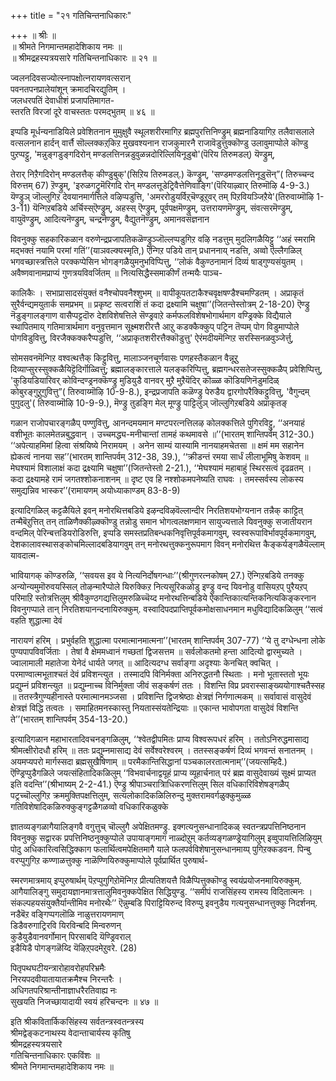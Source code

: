 +++
title = "२१ गतिचिन्तनाधिकारः"

+++
॥ श्रीः ॥  
॥ श्रीमते निगमान्तमहादेशिकाय नमः ॥  
॥ श्रीमद्रहस्यत्रयसारे गतिचिन्तनाधिकारः ॥ २१ ॥  

ज्वलनदिवसज्योत्स्नापक्षोत्नरायणवत्सरान्  
पवनतपनप्रालेयांशून् क्रमादचिरद्युतिम् ।  
जलधरपतिं देवाधीशं प्रजापतिमागत-  
स्तरति विरजां दूरे वाचस्ततः परमद्भुतम् ॥ ४६ ॥

इप्पडि मूर्धन्यनाडियिले प्रवेशितनान मुमुक्षुवै स्थूलशरीरमागिऱ ब्रह्मपुरत्तिनिण्ड्रुम् ब्रह्मनाडियागिऱ तलैवासलाले वत्सलनान हार्दन् वार्त्तै सॊल्लक्कऱ्‌किऱ मुखवश्यनान राजकुमारनै राजावॆडुत्तुक्कॊण्डु उलावुमाप्पोले कॊण्डु पुऱप्पट्टु, 'मन्नुङ्गडुङ्गदिरोन् मण्डलत्तिनन्नडुवुळन्नदोरिल्लियिनूडुबो'(पॆरिय तिरुमडल्) यॆण्ड्रुम्,

तेरार् निऱैगदिरोन् मण्डलत्तैक् कीण्डुबुक्'(सिऱिय तिरुमडल्.) कॆण्ड्रुम्, 'सण्डमण्डलत्तिनूडुसॆन्”( तिरुच्चन्द विरुत्तम् 67) ऱॆण्ड्रुम्, 'इरुळगट्रुमॆरिगदि रोन् मण्डलत्तूडेट्रिवैत्तेणिवाङ्गि'(पॆरियाऴ्वार् तिरुमॊऴि 4-9-3.) यॆण्ड्रुञ् जॊल्लुगिऱ देवयानमार्गत्तिले वऴिप्पडुत्ति, 'अमररोडुयर्विऱ्‌चॆण्ड्रऱुवर् तम् पिऱवियञ्जिऱैये'(तिरुवाय्मॊऴि 1-3-11) यॆन्गिऱबडिये अर्चिस्स्ऎण्ड्रुम्, अहस्स् ऎण्ड्रुम्, पूर्वपक्षमॆण्ड्रुम्, उत्तरायणमॆण्ड्रुम्, संवत्सरमॆण्ड्रुम्, वायुवॆण्ड्रुम्, आदित्यनॆण्ड्रुम्, चन्द्रनॆण्ड्रुम्, वैद्युतनॆण्ड्रुम्, अमानवसंज्ञनान

विवनुक्कु सहकारिकळान वरुणेन्द्रप्रजापतिकळॆण्ड्रुञ्जॊल्लप्पडुगिऱ वऴि नडत्तुम् मुदलिगळैयिट्टु ‘‘अहं स्मरामि मद्भक्तं नयामि परमां गतिं’’(याञवल्क्यस्मृति,) ऎन्गिऱ पडिये तान् प्रधाननाय् नडत्ति, अव्वो ऎल्लैगळिल् भगवच्छास्त्रत्तिले परक्कप्पेसिन भोगङ्गळैयुमनुभविप्पित्तु, ‘‘लोकं वैकुण्ठनामानं दिव्यं षाड्गुण्यसंयुतम् । अवैष्णवानामप्राप्यं गुणत्रयविवर्जितम् ॥ नित्यसिद्धैस्समाकीर्णं तन्मयैः पाञ्च-

कालिकैः । सभाप्रासादसंयुक्तं वनैश्चोपवनैश्शुभम् ॥ वापीकूपतटाकैश्चवृक्षषण्डैश्चमण्डितम् । अप्राकृतं सुरैर्वन्द्यमयुतार्क समप्रभम् ॥ प्रकृष्ट सत्वराशिं तं कदा द्रक्ष्यामि चक्षुषा’’(जितन्तेस्तोत्रम् 2-18-20) ऎण्ड्रु नॆडुङ्गालङ्गाण वासैप्पट्टदॊरु देशविशेषत्तिले सॆण्ड्रवाऱे कर्मफलविशेषभोगार्थमाग वण्ड्रिक्के विद्यैयाले स्थापितमाय् गतिमात्रार्थमाग वनुवृत्तमान सूक्ष्मशरीरत्तै आऱु कडक्कैक्कुप् पट्रिन तॆप्पम् पोग विडुमाप्पोले पोगविडुवित्तु, विरजैक्कक्करैप्पडुत्ति, ‘‘अप्राकृतशरीरत्तैक्कॊडुत्तु' ऐरंमदीयमॆन्गिऱ सरस्सिनळवुञ्जेर्त्तु,

सोमसवनमॆन्गिऱ वश्वत्थत्तैक् किट्टुवित्तु, मालाञ्जनचूर्णवासः पणहस्तैकळान वैन्नूऱु दिव्याप्सुरस्सुक्कळैयिट्टॆदिर्गॊळ्वित्तु; ब्रह्मालङ्कारत्ताले यलङ्करिप्पित्तु, ब्रह्मगन्धरसतेजस्सुक्कळैप् प्रवेशिप्पित्तु, 'कुडियडियारिवर् कोविन्दण्ड्रनक्कॆण्ड्रु मुडियुडै वानवर् मुऱै मुऱैयॆदिर् कॊळ्ळ कॊडियणिनॆडुमदिळ् कोबुरङ्गुऱुगुवित्तु”( तिरुवाय्मॊऴि 10-9-8.), इन्द्रप्रजापति कळॆण्ड्रु पेरुडैय द्वारगोपरैक्किट्टुवित्तु, 'वैगुन्दम् पुगुदलु'( तिरुवाय्मॊऴि 10-9-9.), मॆण्ड्रु तुडङ्गि मेल् मूण्ड्रु पाट्टिलुञ् जॊल्लुगिऱबडिये अप्राकृतङ्

गळान राजोपचारङ्गळैप् पण्णुवित्तु, आनन्दमयमान मण्टपरत्नत्तिलऴ कोलक्कत्तिले पुगिरविट्टु, ‘‘अनयाहं वशीभूतः कालमेतन्नबुद्धवान् । उच्चमद्ध्य-मनीचान्तां तामहं कथमावसे ॥’’(भारतम् शान्तिपर्वम् 312-30.) ‘‘अपेत्याहमिमां हित्वा संश्रयिष्ये निरामयम् । अनेन साम्यं यास्यामि नानयाहमचेतसा ॥ क्षमं मम सहानेन ह्येकत्वं नानया सह’’(भारतम् शान्तिपर्वम् 312-38, 39.), ‘‘क्रीडन्तं रमया सार्धं लीलाभूमिषु केशवम् ॥ मेघश्यामं विशालाक्षं कदा द्रक्ष्यामि चक्षुषा’’(जितन्तेस्तो 2-21.), ‘‘मेघश्यामं महाबाहुं स्थिरसत्वं दृढव्रतम् । कदा द्रक्ष्यामहे रामं जगतश्शोकनाशनम् ॥ दृष्ट एव हि नश्शोकमपनेष्यति राघवः । तमस्सर्वस्य लोकस्य समुद्यन्निव भास्कर’’(रामायणम् अयोध्याकाण्डम् 83-8-9)

इत्यादिगळिल् कट्टळैयिले इवन् मनोरथित्तबडिये इऴन्दविऴवॆल्लान्दीर निरतिशयभोग्यनान तन्नैक् काट्टित् तन्मैबॆऱुत्तित् तन् ताळिणैक्कीऴ्क्कॊण्डु तन्नोडु समान भोगत्वलक्षणमान सायुज्यत्ताले यिवनुक्कु सजातीयरान वन्दमिल् पेरिन्बत्तडियरोडिरुत्ति, इप्पडि समस्तप्रतिबन्धकनिवृत्तिपूर्वकमागवुम्, स्वस्वरूपाविर्भावपूर्वकमागवुम्, देशकालावस्थासङ्कोचमिल्लादबडियागवुम् तन् मनोरथत्तुक्कनुरूपमाग विवन् मनोरथित्त कैङ्कर्यङ्गळैयॆल्लाम् यावदात्म-

भावियागक् कॊण्डरुळि, ‘‘सवयस इव ये नित्यनिर्दोषगन्धाः’’(श्रीगुणरत्नकोषम् 27.) ऎन्गिऱबडिये तनक्कु अन्योन्यमुमॊरुवयस्सिल् तोऴन्मारैप्पोले यिरुक्किऱ नित्यसूरिकळोडु इण्ड्रु वन्द यिवनोडु वासियऱप् पुरैयऱप् परिमाऱि स्तोत्रत्तिलुम् श्रीवैकुण्ठगद्यत्तिलुमरुळिच्चॆय्द मनोरथत्तिन्बडिये ऐकान्तिकात्यन्तिकनित्यकिङ्करनान विवनुगप्पाले तान् निरतिशयानन्दनायिरुक्कुम्. वस्वादिपदप्राप्तिपूर्वकमोक्षसाधनमान मधुविद्यादिकळिलुम् ‘‘सत्वं वहति शुद्धात्मा देवं

नारायणं हरिम् । प्रभुर्वहति शुद्धात्मा परमात्मानमात्मना’’(भारतम् शान्तिपर्वम् 307-77) ‘‘ये तु दग्धेन्धना लोके पुण्यपापविवर्जिताः । तेषां वै क्षेममध्वानं गच्छतां द्विजसत्तम ॥ सर्वलोकतमो हन्ता आदित्यो द्वारमुच्यते । ज्वालामाली महातेजा येनेदं धार्यते जगत् ॥ आदित्यदग्ध सर्वाङ्गा अदृश्याः केनचित् क्वचित् । परमाण्वात्मभूताश्चतं देवं प्रविशन्त्युत । तस्मादपि विनिर्मक्ता अनिरुद्धतनौ स्थिताः । मनो भूतास्ततो भूयः प्रद्युम्नं प्रविशन्त्युत ॥ प्रद्युम्नाच्च विनिर्मुक्ता जीवं सङ्कर्षणं ततः । विशन्ति विप्र प्रवरास्साङ्ख्ययोगाश्चतैस्सह ॥ ततस्त्रैगुण्यहीनास्ते परमात्मानमञ्जसा । प्रविशन्ति द्विजश्रेष्ठाः क्षेत्रज्ञं निर्गणात्मकम् ॥ सर्वावासं वासुदेवं क्षेत्रज्ञं विद्धि तत्वतः । समाहितमनस्कास्तु नियतास्संयतेन्द्रियाः ॥ एकान्त भावोपगता वासुदेवं विशन्ति ते’’(भारतम् शान्तिपर्वम् 354-13-20.)

इत्यादिगळान महाभारतादिवचनङ्गळिलुम्, ‘‘श्वेतद्वीपमितः प्राप्य विश्वरूपधरं हरिम् । ततोऽनिरुद्धमासाद्य श्रीमत्क्षीरोदधौ हरिम् ॥ ततः प्रद्युम्नमासाद्य देवं सर्वेश्वरेश्वरम् । ततस्सङ्कर्षणं दिव्यं भगवन्तं सनातनम् । अयमप्यपरो मार्गस्सदा ब्रह्मसुखैषिणाम् ॥ परमैकान्तिसिद्धानां पञ्चकालरतात्मनाम्’’(जयत्सम्हिदै.) ऎण्ड्रिप्पुडैगळिले जयत्संहितादिकळिलुम् ‘‘विभवार्चनाद्वयूहं प्राप्य व्यूहार्चनात् परं ब्रह्म वासुदेवाख्यं सूक्ष्मं प्राप्यत इति वदन्ति’’(श्रीभाष्यम् 2-2-41.) ऎण्ड्रु श्रीपाञ्चरात्रिाधिकरणत्तिलुम् सिल वधिकारिविशेषङ्गळैप् पट्रच्चॊल्लुगिऱ क्रममुक्तिपक्षत्तिलुम्, सत्यलोकादिकळिलिरुन्दु मुक्तरामवर्गळुक्कुमुळ्ळ गतिविशेषादिकळिरुक्कुङ्गट्टळैगळव्वो वधिकारिकळुक्के

ज्ञातव्यङ्गळागैयालिङ्गवै वगुत्तुच् चॊल्लुगै अपेक्षितमण्ड्रु. इक्गत्यनुसन्धानादिकळ् स्वतन्त्रप्रपत्तिनिष्ठनान विवनुक्कु सद्वारक प्रपत्तिनिष्ठनुक्कुप्पोले उपायाङ्गमाग नाळ्दोऱुम् कर्तव्यङ्गळण्ड्रेयागिलुम् इव्वुपायत्तिलिऴियुम् पोदु अधिकारित्वसिद्धिक्काग फलार्थित्वमपेक्षितमागै याले फलपर्वविशेषानुसन्धानमाय्प् पुगिऱक्कडवन. पिन्बु वरप्पुगुगिऱ कण्णाळत्तुक्कु नाळॆण्णियिरुक्कुमाप्पोले पूर्वप्रार्थित पुरुषार्थ-

स्मरणमात्रमाय् इप्पुरुषार्थम् पॆऱप्पुगुगिऱोमॆन्गिऱ प्रीत्यतिशयत्तै विळैप्पित्तुक्कॊण्डु स्वयंप्रयोजनमायिरुक्कुम्. आगैयालिङ्गु समुदायज्ञानमात्रत्तालुमिवनुक्कपेक्षित सिद्धियुण्डु. ‘‘समीपं राजसिंहस्य रामस्य विदितात्मनः । संकल्पहयसंयुक्तैर्यान्तीमिव मनोरथैः’’ ऎन्नुम्बडि पिराट्टियिरुन्द विरुप्पु इवनुडैय गत्यनुसन्धानत्तुक्कु निदर्शनम्.  
नडैबॆऱ वङ्गिप्पगलॊळि नाळुत्तरायणमाण्  
डिडैवरुगाट्रिरवि यिरविन्बदि मिन्वरुणन्  
कुडैयुडैवानवर्गोमान् पिरसाबदि यॆण्ड्रिवराल्  
इडैयिडै पोगङ्गळॆय्दि यॆऴिऱ्‌पदमेऱुवरे. (28)

पितृपथघटीयन्त्रारोहावरोहपरिभ्रमैः  
निरयपदवीयातायातक्रमैश्च निरन्तरैः ।  
अधिगतपरिश्रान्तीनाज्ञाधरैरतिवाह्य नः  
सुखयति निजच्छायादायी स्वयं हरिचन्दनः ॥ ४७ ॥  

इति श्रीकवितार्किकसिंहस्य सर्वतन्त्रस्वतन्त्रस्य  
श्रीमद्वेङ्कटनाथस्य वेदान्ताचार्यस्य कृतिषु  
श्रीमद्रहस्यत्रयसारे  
गतिचिन्तनाधिकारः एकविंशः ॥  
श्रीमते निगमान्तमहादेशिकाय नमः ॥

